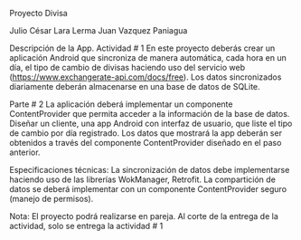 Proyecto Divisa 

Julio César Lara Lerma
Juan Vazquez Paniagua



Descripción de la App.
Actividad # 1
En este proyecto deberás crear un aplicación Android  que sincroniza de manera automática, cada hora en un día, el tipo de cambio de divisas haciendo uso del servicio web (https://www.exchangerate-api.com/docs/free).
Los datos sincronizados diariamente deberán almacenarse en una base de datos de SQLite. 

Parte # 2
La aplicación deberá implementar un componente ContentProvider que permita acceder a la información de la base de datos.  
Diseñar un cliente, una app Android con interfaz de usuario, que liste el tipo de cambio por día registrado. Los datos que mostrará la app deberán ser obtenidos a través del componente ContentProvider diseñado en el paso anterior.

Especificaciones técnicas:
La sincronización de datos debe implementarse haciendo uso de las librerías  WokManager, Retrofit.
La compartición de datos se deberá  implementar  con un componente ContentProvider seguro (manejo de permisos).

Nota: El proyecto podrá realizarse en pareja.
Al corte de la entrega de la actividad, solo se entrega la actividad # 1
